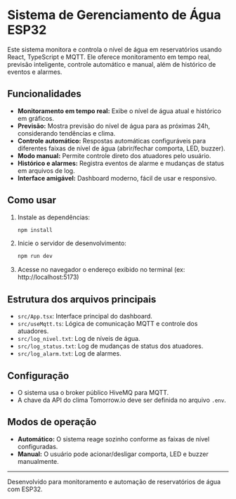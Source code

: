 # Sistema de Gerenciamento de Água ESP32

Este sistema monitora e controla o nível de água em reservatórios usando React, TypeScript e MQTT. Ele oferece monitoramento em tempo real, previsão inteligente, controle automático e manual, além de histórico de eventos e alarmes.

## Funcionalidades

- **Monitoramento em tempo real:** Exibe o nível de água atual e histórico em gráficos.
- **Previsão:** Mostra previsão do nível de água para as próximas 24h, considerando tendências e clima.
- **Controle automático:** Respostas automáticas configuráveis para diferentes faixas de nível de água (abrir/fechar comporta, LED, buzzer).
- **Modo manual:** Permite controle direto dos atuadores pelo usuário.
- **Histórico e alarmes:** Registra eventos de alarme e mudanças de status em arquivos de log.
- **Interface amigável:** Dashboard moderno, fácil de usar e responsivo.

## Como usar

1. Instale as dependências:
   ```bash
   npm install
   ```
2. Inicie o servidor de desenvolvimento:
   ```bash
   npm run dev
   ```
3. Acesse no navegador o endereço exibido no terminal (ex: http://localhost:5173)

## Estrutura dos arquivos principais

- `src/App.tsx`: Interface principal do dashboard.
- `src/useMqtt.ts`: Lógica de comunicação MQTT e controle dos atuadores.
- `src/log_nivel.txt`: Log de níveis de água.
- `src/log_status.txt`: Log de mudanças de status dos atuadores.
- `src/log_alarm.txt`: Log de alarmes.

## Configuração

- O sistema usa o broker público HiveMQ para MQTT.
- A chave da API do clima Tomorrow.io deve ser definida no arquivo `.env`.

## Modos de operação

- **Automático:** O sistema reage sozinho conforme as faixas de nível configuradas.
- **Manual:** O usuário pode acionar/desligar comporta, LED e buzzer manualmente.

---
Desenvolvido para monitoramento e automação de reservatórios de água com ESP32.
